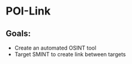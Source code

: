 # POI-Link
## Goals:
- Create an automated OSINT tool
- Target SMINT to create link between targets
